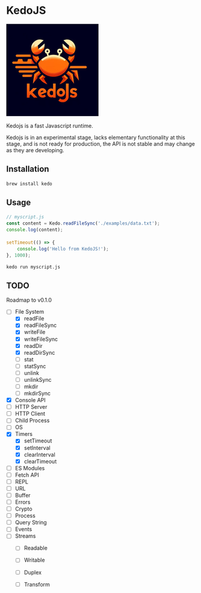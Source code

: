 # KedoJS

![KedoJS](./docs/logo-sm.jpg)

Kedojs is a fast Javascript runtime.

Kedojs is in an experimental stage, lacks elementary functionality at this stage, and is not ready for production, the API is not stable and may change as they are developing.


## Installation

```bash
brew install kedo
```

## Usage

```javascript
// myscript.js
const content = Kedo.readFileSync('./examples/data.txt');
console.log(content);

setTimeout(() => {
    console.log('Hello from KedoJS!');
}, 1000);
```

```bash
kedo run myscript.js
```

## TODO

Roadmap to v0.1.0

- [ ] File System
    - [x] readFile
    - [x] readFileSync
    - [x] writeFile
    - [x] writeFileSync
    - [x] readDir
    - [x] readDirSync
    - [ ] stat
    - [ ] statSync
    - [ ] unlink
    - [ ] unlinkSync
    - [ ] mkdir
    - [ ] mkdirSync
- [x] Console API
- [ ] HTTP Server
- [ ] HTTP Client
- [ ] Child Process
- [ ] OS
- [x] Timers
    - [x] setTimeout
    - [x] setInterval
    - [x] clearInterval
    - [x] clearTimeout
- [ ] ES Modules
- [ ] Fetch API
- [ ] REPL
- [ ] URL
- [ ] Buffer
- [ ] Errors
- [ ] Crypto
- [ ] Process
- [ ] Query String
- [ ] Events
- [ ] Streams
    - [ ] Readable
    - [ ] Writable
    - [ ] Duplex
    - [ ] Transform

